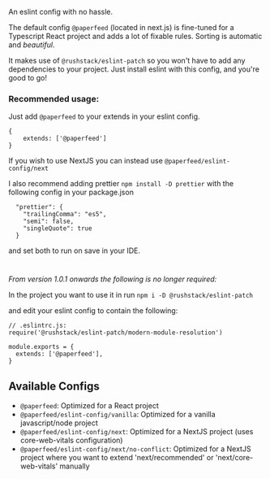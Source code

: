 An eslint config with no hassle.

The default config `@paperfeed` (located in next.js) is fine-tuned for a Typescript React project and adds a lot of fixable rules. Sorting is automatic and _beautiful_.

It makes use of `@rushstack/eslint-patch` so you won't have to add any dependencies to your project. Just install eslint with this config, and you're good to go!

### Recommended usage:
Just add `@paperfeed` to your extends in your eslint config.
```
{
    extends: ['@paperfeed']
}
```
If you wish to use NextJS you can instead use `@paperfeed/eslint-config/next`

I also recommend adding prettier `npm install -D prettier` with the following config in your package.json 
```
  "prettier": {
    "trailingComma": "es5",
    "semi": false,
    "singleQuote": true
  }
```
and set both to run on save in your IDE.



# 

_From version 1.0.1 onwards the following is no longer required:_

In the project you want to use it in run `npm i -D @rushstack/eslint-patch` 

and edit your eslint config to contain the following:

```
// .eslintrc.js:
require('@rushstack/eslint-patch/modern-module-resolution')

module.exports = {
  extends: ['@paperfeed'],
}
```


## Available Configs
- `@paperfeed`: Optimized for a React project
- `@paperfeed/eslint-config/vanilla`: Optimized for a vanilla javascript/node project
- `@paperfeed/eslint-config/next`: Optimized for a NextJS project (uses core-web-vitals configuration)
- `@paperfeed/eslint-config/next/no-conflict`: Optimized for a NextJS project where you want to extend 'next/recommended' or 'next/core-web-vitals' manually 
